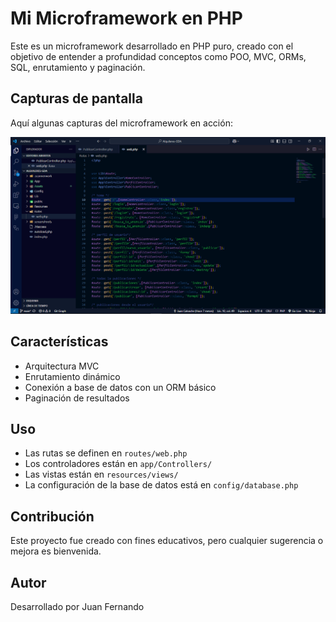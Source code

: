 # Mi Microframework en PHP

Este es un microframework desarrollado en PHP puro, creado con el objetivo de entender a profundidad conceptos como POO, MVC, ORMs, SQL, enrutamiento y paginación.

## Capturas de pantalla
Aquí algunas capturas del microframework en acción:

![Directorio ](screenshoots/directory.png)

## Características
- Arquitectura MVC
- Enrutamiento dinámico
- Conexión a base de datos con un ORM básico 
- Paginación de resultados

## Uso
- Las rutas se definen en `routes/web.php`
- Los controladores están en `app/Controllers/`
- Las vistas están en `resources/views/`
- La configuración de la base de datos está en `config/database.php`

## Contribución
Este proyecto fue creado con fines educativos, pero cualquier sugerencia o mejora es bienvenida.

## Autor
Desarrollado por Juan Fernando
